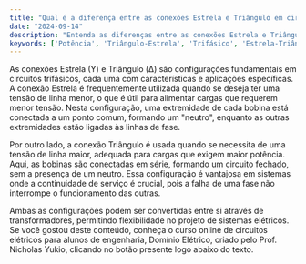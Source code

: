 ```yaml
---
title: "Qual é a diferença entre as conexões Estrela e Triângulo em circuitos trifásicos?"
date: "2024-09-14"
description: "Entenda as diferenças entre as conexões Estrela e Triângulo em circuitos trifásicos e suas aplicações."
keywords: ['Potência', 'Triângulo-Estrela', 'Trifásico', 'Estrela-Triângulo', 'Monofásico', 'Equivalente', 'Triângulo-Triângulo']
---
```


As conexões Estrela (Y) e Triângulo (Δ) são configurações fundamentais em circuitos trifásicos, cada uma com características e aplicações específicas. A conexão Estrela é frequentemente utilizada quando se deseja ter uma tensão de linha menor, o que é útil para alimentar cargas que requerem menor tensão. Nesta configuração, uma extremidade de cada bobina está conectada a um ponto comum, formando um "neutro", enquanto as outras extremidades estão ligadas às linhas de fase.

Por outro lado, a conexão Triângulo é usada quando se necessita de uma tensão de linha maior, adequada para cargas que exigem maior potência. Aqui, as bobinas são conectadas em série, formando um circuito fechado, sem a presença de um neutro. Essa configuração é vantajosa em sistemas onde a continuidade de serviço é crucial, pois a falha de uma fase não interrompe o funcionamento das outras.

Ambas as configurações podem ser convertidas entre si através de transformadores, permitindo flexibilidade no projeto de sistemas elétricos. Se você gostou deste conteúdo, conheça o curso online de circuitos elétricos para alunos de engenharia, Domínio Elétrico, criado pelo Prof. Nicholas Yukio, clicando no botão presente logo abaixo do texto.